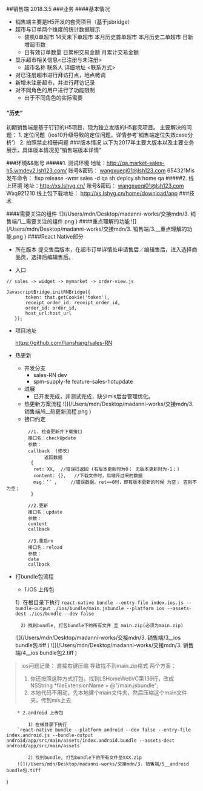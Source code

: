 ##销售端
2018.3.5
###业务
####基本情况
* 销售端主要是H5开发的套壳项目（基于jsbridge）
* 超市与订单两个维度的统计数据展示
	* 装机0单超市 14天未下单超市 本月历史首单超市 本月历史二单超市 日新增超市数
	*	日有效订单数量 日累积交易金额 月累计交易金额
* 显示超市相关信息<已注册与未注册>
	* 超市名称 联系人 详细地址 <联系方式>
* 对已注册超市进行拜访打点，地点微调
* 新增未注册超市，并进行拜访记录
* 对不同角色的用户进行了功能限制
	* 出于不同角色的实际需要
	
#### “历史”

初期销售端是基于钉钉的H5项目，现为独立发版的H5套壳项目。
主要解决的问题：
	1. 定位问题（ios10升级导致的定位问题，详情参考‘销售端定位失效case分析’）
  2. 拍照禁止相册问题
###版本情况
以下为2017年主要大版本以及主要业务展示，具体版本情况见“销售端版本详情”
    
###环境&&账号
#####1. 测试环境
地址：http://qa.market-sales-h5.wmdev2.lsh123.com/
账号&密码：
wangxueqi01@lsh123.com   654321Mis
发布命令：
fisp release -wmr sales -d qa
sh deploy.sh home qa
#####2. 线上环境
地址：http://xs.lshyg.cn/
账号&密码：
wangxueqi01@lsh123.com    Wxq921210
线上包下载地址：
http://xs.lshyg.cn/home/download/app
###技术

####需要关注的组件
![](/Users/mdn/Desktop/madanni-works/交接mdn/3. 销售端/1__需要关注的组件.png
)
####重点理解的功能
![](/Users/mdn/Desktop/madanni-works/交接mdn/3. 销售端/3.__重点理解的功能.png
)
####React Native部分
* 所在版本
提交售后版本，在超市订单详情处申请售后／编辑售后，进入选择商品页，选择后编辑售后。

* 入口

```
// sales -> widget -> mymarket -> order-view.js

JavascriptBridge.initRNBridge({
       token: that.getCookie('token'),
       receipt_order_id: receipt_order_id,
       order_id: order_id,
       host_url:host_url
   });

```
* 项目地址
	
	https://github.com/lianshang/sales-RN
	

* 热更新
	 * 开发分支
	  	* sales-RN dev
	  	* spm-supply-fe feature-sales-hotupdate
	 * 进展
	  	* 已开发完成，并测试完成，缺少mis后台管理优化。
	 * 热更新方案流程
	 	![](/Users/mdn/Desktop/madanni-works/交接mdn/3. 销售端/6__热更新流程.png
)
	 * 接口约定
	 	
```
		//1. 检查更新并下载接口
		接口名：checkUpdate
		参数：
		callback  (修改)
		      返回数据
		 {
		  ret: XX,  //错误码返回 (有版本更新时为0； 无版本更新时为-1；)
		  content: {},   //下载文件时，后端传过来的数据
		  msg：’’ ,     //错误数据，ret==0时，即有版本更新的时候 为空； 否则不为空； 
		 }
		
		//2.更新
		接口名：update
		参数：
		content
		callback
		
		//3.重启rn
		接口名：reload
		参数：
		data
		callback

```

* 打bundle包流程
	* 1.iOS 上传包
	
	 1）在根目录下执行
	`react-native bundle --entry-file index.ios.js --bundle-output ./ios/bundle/main.jsbundle --platform ios --assets-dest ./ios/bundle --dev false`
	
		2）找到bundle, 打包bundle下的所有文件 至 main.zip(必须为main.zip)
	![](/Users/mdn/Desktop/madanni-works/交接mdn/3. 销售端/3__ios bundle包.tiff
)
![](/Users/mdn/Desktop/madanni-works/交接mdn/3. 销售端/4__ios bundle包2.tiff
)
> 	ios问题记录：
> 	直接右键压缩 导致找不到main.zip格式
> 	两个方案：
> 	1. 你还按照这种方式打包，找到LSHomeWebVC第139行，改成    NSString *fileExtensionName = @"/main.jsbundle";
> 	2. 本地代码不用动，先本地建个main文件夹，然后压缩这个main文件夹，传到mis上去

		* 2.android 上传包
		
			1）在根目录下执行
		`react-native bundle --platform android --dev false --entry-file index.android.js --bundle-output android/app/src/main/assets/index.android.bundle --assets-dest android/app/src/main/assets`
		
			2）找到bundle, 打包bundle下的所有文件至XXX.zip
		![](/Users/mdn/Desktop/madanni-works/交接mdn/3. 销售端/5__android bundle包.tiff
)






